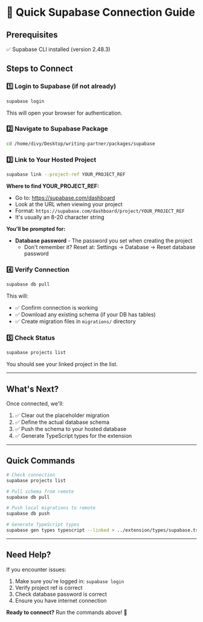 # 🔗 Quick Supabase Connection Guide

## Prerequisites
✅ Supabase CLI installed (version 2.48.3)

## Steps to Connect

### 1️⃣ Login to Supabase (if not already)

```bash
supabase login
```

This will open your browser for authentication.

### 2️⃣ Navigate to Supabase Package

```bash
cd /home/divy/Desktop/writing-partner/packages/supabase
```

### 3️⃣ Link to Your Hosted Project

```bash
supabase link --project-ref YOUR_PROJECT_REF
```

**Where to find YOUR_PROJECT_REF:**
- Go to: https://supabase.com/dashboard
- Look at the URL when viewing your project
- Format: `https://supabase.com/dashboard/project/YOUR_PROJECT_REF`
- It's usually an 8-20 character string

**You'll be prompted for:**
- **Database password** - The password you set when creating the project
  - Don't remember it? Reset at: Settings → Database → Reset database password

### 4️⃣ Verify Connection

```bash
supabase db pull
```

This will:
- ✅ Confirm connection is working
- ✅ Download any existing schema (if your DB has tables)
- ✅ Create migration files in `migrations/` directory

### 5️⃣ Check Status

```bash
supabase projects list
```

You should see your linked project in the list.

---

## What's Next?

Once connected, we'll:
1. ✅ Clear out the placeholder migration
2. ✅ Define the actual database schema
3. ✅ Push the schema to your hosted database
4. ✅ Generate TypeScript types for the extension

---

## Quick Commands

```bash
# Check connection
supabase projects list

# Pull schema from remote
supabase db pull

# Push local migrations to remote
supabase db push

# Generate TypeScript types
supabase gen types typescript --linked > ../extension/types/supabase.ts
```

---

## Need Help?

If you encounter issues:
1. Make sure you're logged in: `supabase login`
2. Verify project ref is correct
3. Check database password is correct
4. Ensure you have internet connection

**Ready to connect?** Run the commands above! 🚀

